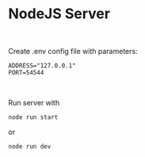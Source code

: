 # NodeJS Server

<br>

Create .env config file with parameters:
```
ADDRESS="127.0.0.1"
PORT=54544
```
<br>


Run server with
```
node run start
```
or
```
node run dev
```